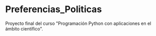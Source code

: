 # Preferencias_Politicas
Proyecto final del curso "Programación Python con aplicaciones en el ámbito científico".
